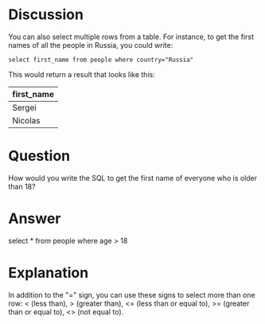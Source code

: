 # Discussion

You can also select multiple rows from a table.  For instance, to get the first names of all the people in Russia, you could write:

    select first_name from people where country="Russia"

This would return a result that looks like this:

| first_name |
|------------|
| Sergei     |
| Nicolas    |

# Question

How would you write the SQL to get the first name of everyone who is older than 18?

# Answer

select * from people where age > 18

# Explanation

In addition to the "=" sign, you can use these signs to select more than one row: < (less than), > (greater than),
<= (less than or equal to), >= (greater than or equal to), <> (not equal to).
